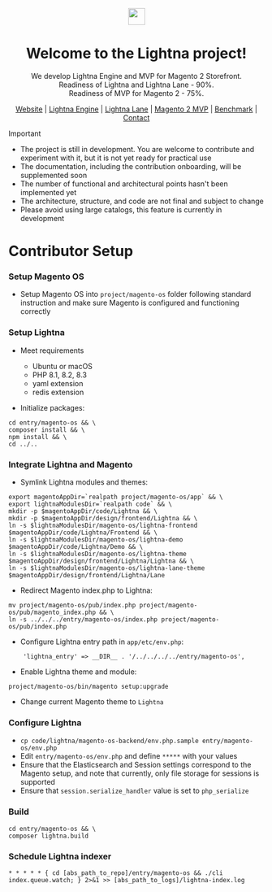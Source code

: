 <p align="center">
<a href="https://lightna.com">
<img src="https://lightna.com/asset/Lightna-Front/image/lightna-logo.svg" height="33 alt="Lightna Logo"/>
</a>
</p>

<h1 align="center">Welcome to the Lightna project!</h1>

<p align="center">
We develop Lightna Engine and MVP for Magento 2 Storefront.<br>
Readiness of Lightna and Lightna Lane - 90%.<br>
Readiness of MVP for Magento 2 - 75%.
</p>

<p align="center">
<a href="https://lightna.com">Website</a>
 | <a href="https://lightna.com/lightna-engine.html">Lightna Engine</a>
 | <a href="https://lightna.com/lightna-lane.html">Lightna Lane</a>
 | <a href="https://lightna.com/magento.html">Magento 2 MVP</a>
 | <a href="https://lightna.com/benchmark.html">Benchmark</a>
 | <a href="https://lightna.com/contact.html">Contact</a>
</p>

> [!IMPORTANT]
> * The project is still in development. You are welcome to contribute and experiment with it, but it is not yet ready for practical use
> * The documentation, including the contribution onboarding, will be supplemented soon
> * The number of functional and architectural points hasn't been implemented yet
> * The architecture, structure, and code are not final and subject to change
> * Please avoid using large catalogs, this feature is currently in development

# Contributor Setup

### Setup Magento OS
* Setup Magento OS into `project/magento-os` folder following standard instruction and make sure Magento is configured and functioning correctly


### Setup Lightna
* Meet requirements
  * Ubuntu or macOS 
  * PHP 8.1, 8.2, 8.3
  * yaml extension
  * redis extension


* Initialize packages:
```
cd entry/magento-os && \
composer install && \
npm install && \
cd ../..
```


### Integrate Lightna and Magento
* Symlink Lightna modules and themes:
```
export magentoAppDir=`realpath project/magento-os/app` && \
export lightnaModulesDir=`realpath code` && \
mkdir -p $magentoAppDir/code/Lightna && \
mkdir -p $magentoAppDir/design/frontend/Lightna && \
ln -s $lightnaModulesDir/magento-os/lightna-frontend $magentoAppDir/code/Lightna/Frontend && \
ln -s $lightnaModulesDir/magento-os/lightna-demo $magentoAppDir/code/Lightna/Demo && \
ln -s $lightnaModulesDir/magento-os/lightna-theme $magentoAppDir/design/frontend/Lightna/Lightna && \
ln -s $lightnaModulesDir/magento-os/lightna-lane-theme $magentoAppDir/design/frontend/Lightna/Lane
```

* Redirect Magento index.php to Lightna:
```
mv project/magento-os/pub/index.php project/magento-os/pub/magento_index.php && \
ln -s ../../../entry/magento-os/index.php project/magento-os/pub/index.php
```

* Configure Lightna entry path in `app/etc/env.php`:
```
    'lightna_entry' => __DIR__ . '/../../../../entry/magento-os',
```

* Enable Lightna theme and module:
```
project/magento-os/bin/magento setup:upgrade
```

* Change current Magento theme to `Lightna`


### Configure Lightna
* `cp code/lightna/magento-os-backend/env.php.sample entry/magento-os/env.php`
* Edit `entry/magento-os/env.php` and define `*****` with your values
* Ensure that the Elasticsearch and Session settings correspond to the Magento setup, and note that currently, only file storage for sessions is supported
* Ensure that `session.serialize_handler` value is set to `php_serialize`


### Build
```
cd entry/magento-os && \
composer lightna.build
```


### Schedule Lightna indexer
```
* * * * * { cd [abs_path_to_repo]/entry/magento-os && ./cli index.queue.watch; } 2>&1 >> [abs_path_to_logs]/lightna-index.log
```

